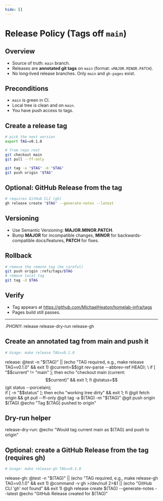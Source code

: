 ```yaml
---
hide: []
---
```


# Release Policy (Tags off `main`)

## Overview
- Source of truth: `main` branch.
- Releases are **annotated git tags** on `main` (format: `vMAJOR.MINOR.PATCH`).
- No long‑lived release branches. Only `main` and `gh-pages` exist.

## Preconditions
- `main` is green in CI.
- Local tree is clean and on `main`.
- You have push access to tags.

## Create a release tag
```bash
# pick the next version
export TAG=v0.1.0

# from repo root
git checkout main
git pull --ff-only

git tag -a "$TAG" -m "$TAG"
git push origin "$TAG"
```

## Optional: GitHub Release from the tag
```bash
# requires GitHub CLI (gh)
gh release create "$TAG" --generate-notes --latest
```

## Versioning
- Use Semantic Versioning: **MAJOR.MINOR.PATCH**.
- Bump **MAJOR** for incompatible changes, **MINOR** for backwards-compatible docs/features, **PATCH** for fixes.

## Rollback
```bash
# remove the remote tag (be careful)
git push origin :refs/tags/$TAG
# remove local tag
git tag -d $TAG
```

## Verify
- Tag appears at https://github.com/MichaelHeaton/homelab-infra/tags
- Pages build still passes.

---

.PHONY: release release-dry-run release-gh

## Create an annotated tag from main and push it
```bash
# Usage: make release TAG=v0.1.0
```

release:
	@test -n "$(TAG)" || (echo "TAG required, e.g., make release TAG=v0.1.0" && exit 1)
	@current=$$(git rev-parse --abbrev-ref HEAD); \
	 if [ "$$current" != "main" ]; then echo "checkout main (current: $$current)" && exit 1; fi
	@status=$$(git status --porcelain); \
	 if [ -n "$$status" ]; then echo "working tree dirty" && exit 1; fi
	@git fetch origin && git pull --ff-only
	@git tag -a $(TAG) -m "$(TAG)"
	@git push origin $(TAG)
	@echo "Tag $(TAG) pushed to origin"

## Dry-run helper
release-dry-run:
	@echo "Would tag current main as $(TAG) and push to origin"

## Optional: create a GitHub Release from the tag (requires gh)
```bash
# Usage: make release-gh TAG=v0.1.0
```

release-gh:
	@test -n "$(TAG)" || (echo "TAG required, e.g., make release-gh TAG=v0.1.0" && exit 1)
	@command -v gh >/dev/null 2>&1 || (echo "GitHub CLI 'gh' not found" && exit 1)
	@gh release create $(TAG) --generate-notes --latest
	@echo "GitHub Release created for $(TAG)"
